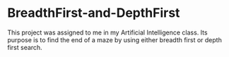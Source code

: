 # BreadthFirst-and-DepthFirst
This project was assigned to me in my Artificial Intelligence class. Its purpose is to find the end of a maze by using either breadth first or depth first search.
